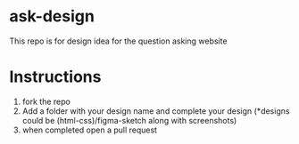 # ask-design
This repo is for design idea  for  the question asking website 
# Instructions
1. fork the repo 
2. Add a folder with your design name and complete your design (*designs could be (html-css)/figma-sketch along with screenshots) 
3. when completed open a pull request   
